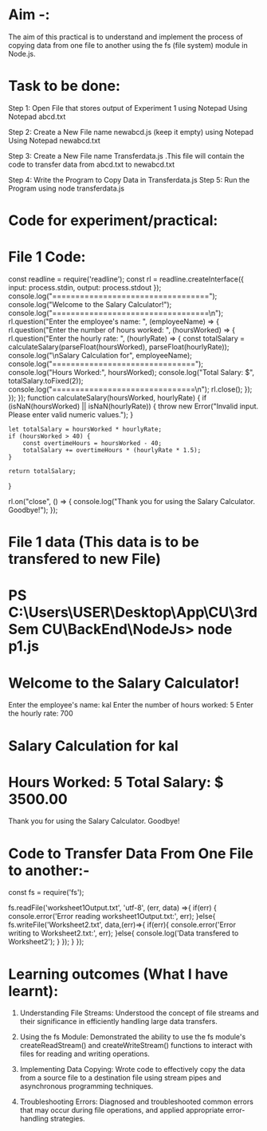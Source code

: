 

# Aim -: 
The aim of this practical is to understand and implement the process of copying data from one file to another using the fs (file system) module in Node.js.

# Task to be done:

Step 1: Open File that stores output of Experiment 1 using Notepad Using Notepad abcd.txt

Step 2: Create a New File name newabcd.js (keep it empty) using Notepad Using Notepad newabcd.txt

Step 3: Create a New File name Transferdata.js .This file will contain the code to transfer data from abcd.txt to newabcd.txt

Step 4: Write the Program to Copy Data in Transferdata.js Step 5: Run the Program using node transferdata.js


# Code for experiment/practical:

# File 1 Code:
const readline = require('readline');
const rl = readline.createInterface({
    input: process.stdin,
    output: process.stdout
});
console.log("==================================");
console.log("Welcome to the Salary Calculator!");
console.log("==================================\n");
rl.question("Enter the employee's name: ", (employeeName) => {
    rl.question("Enter the number of hours worked: ", (hoursWorked) => {
        rl.question("Enter the hourly rate: ", (hourlyRate) => {
            const totalSalary = calculateSalary(parseFloat(hoursWorked), parseFloat(hourlyRate));
            console.log("\nSalary Calculation for", employeeName);
            console.log("===============================");
            console.log("Hours Worked:", hoursWorked);
            console.log("Total Salary: $", totalSalary.toFixed(2));
            console.log("===============================\n");
            rl.close();
        });
    });
});
function calculateSalary(hoursWorked, hourlyRate) {
    if (isNaN(hoursWorked) || isNaN(hourlyRate)) {
        throw new Error("Invalid input. Please enter valid numeric values.");
    }

    let totalSalary = hoursWorked * hourlyRate;
    if (hoursWorked > 40) {
        const overtimeHours = hoursWorked - 40;
        totalSalary += overtimeHours * (hourlyRate * 1.5);
    }

    return totalSalary;
}

rl.on("close", () => {
    console.log("Thank you for using the Salary Calculator. Goodbye!");
});

# File 1 data (This data is to be transfered to new File)

PS C:\Users\USER\Desktop\App\CU\3rd Sem CU\BackEnd\NodeJs> node p1.js
==================================
Welcome to the Salary Calculator!
==================================

Enter the employee's name: kal
Enter the number of hours worked: 5
Enter the hourly rate: 700

Salary Calculation for kal
===============================
Hours Worked: 5
Total Salary: $ 3500.00
===============================

Thank you for using the Salary Calculator. Goodbye!

# Code to Transfer Data From One File to another:-
const fs = require('fs');

fs.readFile('worksheet1Output.txt', 'utf-8', (err, data) =>{
if(err) {
console.error('Error reading worksheet1Output.txt:', err);
}else{
fs.writeFile('Worksheet2.txt', data,(err)=>{
if(err){
console.error('Error writing to Worksheet2.txt:', err);
}else{
console.log('Data transfered to Worksheet2');
}
});
}
});

# Learning outcomes (What I have learnt):

1. Understanding File Streams: Understood the concept of file streams and their significance in efficiently handling large data transfers.

2. Using the fs Module: Demonstrated the ability to use the fs module's createReadStream() and createWriteStream() functions to interact with files for reading and writing operations.

3. Implementing Data Copying: Wrote code to effectively copy the data from a source file to a destination file using stream pipes and asynchronous programming techniques.

4. Troubleshooting Errors: Diagnosed and troubleshooted common errors that may occur during file operations, and applied appropriate error-handling strategies.


